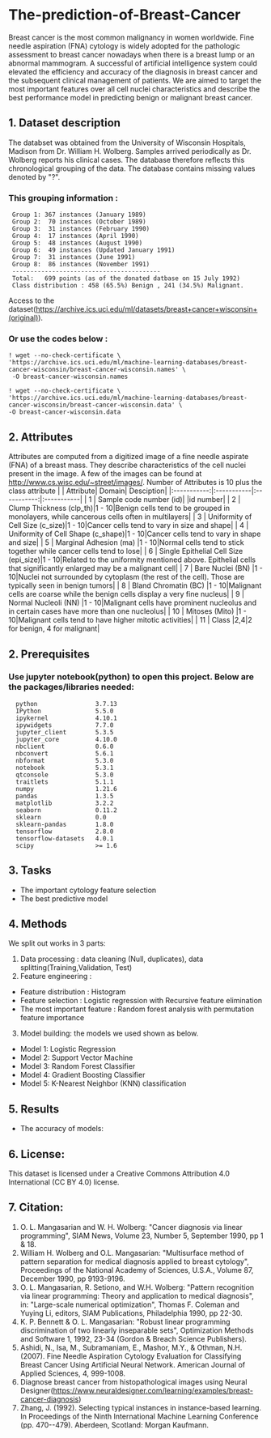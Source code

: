# The-prediction-of-Breast-Cancer
Breast cancer is the most common malignancy in women worldwide. Fine needle aspiration (FNA) cytology is widely adopted for the pathologic assessment to breast cancer nowadays when there is a breast lump or an abnormal mammogram. A successful of artificial intelligence system could elevated the efficiency and accuracy of the diagnosis in breast cancer and the subsequent clinical management of patients. We are aimed to target the most important features over all cell nuclei characteristics and describe the best performance model in predicting benign or malignant breast cancer.

## 1. Dataset description
The databset was obtained from the University of Wisconsin Hospitals, Madison from Dr. William H. Wolberg. Samples arrived periodically as Dr. Wolberg reports his clinical cases. The database therefore reflects this chronological grouping of the data. The database contains missing values denoted by "?". 
### This grouping information :
     Group 1: 367 instances (January 1989)
     Group 2:  70 instances (October 1989)
     Group 3:  31 instances (February 1990)
     Group 4:  17 instances (April 1990)
     Group 5:  48 instances (August 1990)
     Group 6:  49 instances (Updated January 1991)
     Group 7:  31 instances (June 1991)
     Group 8:  86 instances (November 1991)
     -----------------------------------------
     Total:   699 points (as of the donated datbase on 15 July 1992) 
     Class distribution : 458 (65.5%) Benign , 241 (34.5%) Malignant.
Access to the dataset(https://archive.ics.uci.edu/ml/datasets/breast+cancer+wisconsin+(original)).
### Or use the codes below :
    ! wget --no-check-certificate \
    'https://archive.ics.uci.edu/ml/machine-learning-databases/breast-cancer-wisconsin/breast-cancer-wisconsin.names' \
     -O breast-cancer-wisconsin.names

    ! wget --no-check-certificate \
    'https://archive.ics.uci.edu/ml/machine-learning-databases/breast-cancer-wisconsin/breast-cancer-wisconsin.data' \
    -O breast-cancer-wisconsin.data


## 2. Attributes
Attributes are computed from a digitized image of a fine needle aspirate (FNA) of a breast mass. They describe characteristics of the cell nuclei present in the image. A few of the images can be found at http://www.cs.wisc.edu/~street/images/. Number of Attributes is 10 plus the class attribute
|  | Attribute| Domain| Desciption|
|:-----------:|:-----------|:-----------:|:-----------|
| 1 | Sample code number (id)|  |id number|
| 2 | Clump Thickness (clp_th)|1 - 10|Benign cells tend to be grouped in monolayers, while cancerous cells often in multilayers|
| 3 | Uniformity of Cell Size (c_size)|1 - 10|Cancer cells tend to vary in size and shape|
| 4 | Uniformity of Cell Shape (c_shape)|1 - 10|Cancer cells tend to vary in shape and size|
| 5 | Marginal Adhesion (ma)         |1 - 10|Normal cells tend to stick together while cancer cells tend to lose|
| 6 | Single Epithelial Cell Size (epi_size)|1 - 10|Related to the uniformity mentioned above. Epithelial cells that significantly enlarged may be a malignant cell|
| 7 | Bare Nuclei (BN)                   |1 - 10|Nuclei not surrounded by cytoplasm (the rest of the cell). Those are typically seen in benign tumors|
| 8 | Bland Chromatin (BC)               |1 - 10|Malignant cells are coarse while the benign cells display a very fine nucleus|
| 9 | Normal Nucleoli (NN)               |1 - 10|Malignant cells have prominent nucleolus and in certain cases have more than one nucleolus|
| 10 | Mitoses (Mito)                      |1 - 10|Malignant cells tend to have higher mitotic activities|
| 11 | Class                        |2,4|2 for benign, 4 for malignant|


## 2. Prerequisites
### Use jupyter notebook(python) to open this project. Below are the packages/libraries needed:
      python                3.7.13
      IPython               5.5.0
      ipykernel             4.10.1
      ipywidgets            7.7.0
      jupyter_client        5.3.5
      jupyter_core          4.10.0
      nbclient              0.6.0
      nbconvert             5.6.1
      nbformat              5.3.0
      notebook              5.3.1
      qtconsole             5.3.0
      traitlets             5.1.1 
      numpy                 1.21.6
      pandas                1.3.5
      matplotlib            3.2.2
      seaborn               0.11.2
      sklearn               0.0
      sklearn-pandas        1.8.0
      tensorflow            2.8.0
      tensorflow-datasets   4.0.1
      scipy                 >= 1.6

## 3. Tasks
* The important cytology feature selection
* The best predictive model

## 4. Methods
We split out works in 3 parts:
1. Data processing : data cleaning (Null, duplicates), data splitting(Training,Validation, Test)
2. Feature engineering : 
* Feature distribution : Histogram
* Feature selection : Logistic regression with Recursive feature elimination
* The most important feature : Random forest analysis with permutation feature importance
3. Model building: the models we used shown as below.
* Model 1:  Logistic Regression
* Model 2:  Support Vector Machine
* Model 3:  Random Forest Classifier
* Model 4:  Gradient Boosting Classifier
* Model 5:  K-Nearest Neighbor (KNN) classification

## 5. Results

* The accuracy of models:

## 6. License:
This dataset is licensed under a Creative Commons Attribution 4.0 International (CC BY 4.0) license.

## 7. Citation:
1. O. L. Mangasarian and W. H. Wolberg: "Cancer diagnosis via linear programming", SIAM News, Volume 23, Number 5, September 1990, pp 1 & 18.
2. William H. Wolberg and O.L. Mangasarian: "Multisurface method of pattern separation for medical diagnosis applied to breast cytology", Proceedings of the National Academy of Sciences, U.S.A., Volume 87, December 1990, pp 9193-9196.
3. O. L. Mangasarian, R. Setiono, and W.H. Wolberg: "Pattern recognition via linear programming: Theory and application to medical diagnosis", in: "Large-scale numerical optimization", Thomas F. Coleman and Yuying Li, editors, SIAM Publications, Philadelphia 1990, pp 22-30.
4. K. P. Bennett & O. L. Mangasarian: "Robust linear programming discrimination of two linearly inseparable sets", Optimization Methods and Software 1, 1992, 23-34 (Gordon & Breach Science Publishers).
5. Ashidi, N., Isa, M., Subramaniam, E., Mashor, M.Y., & Othman, N.H. (2007). Fine Needle Aspiration Cytology Evaluation for Classifying Breast Cancer Using Artificial Neural Network. American Journal of Applied Sciences, 4, 999-1008.
6. Diagnose breast cancer from histopathological images using Neural Designer(https://www.neuraldesigner.com/learning/examples/breast-cancer-diagnosis)
7. Zhang, J. (1992). Selecting typical instances in instance-based learning. In Proceedings of the Ninth International Machine Learning Conference (pp. 470--479). Aberdeen, Scotland: Morgan Kaufmann.
